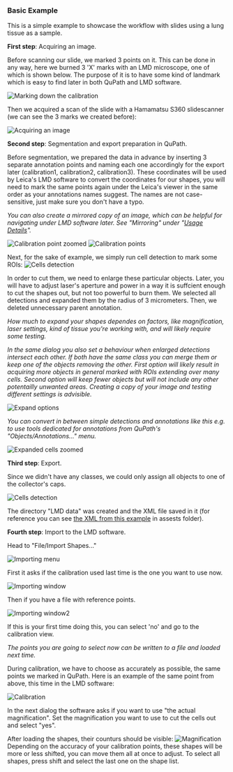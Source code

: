 ### Basic Example 
This is a simple example to showcase the workflow with slides using 
a lung tissue as a sample.

**First step**: Acquiring an image.

Before scanning our slide, we marked 3 points on it. This can be done
in any way, here we burned 3 'X' marks with an LMD microscope, one of 
which is shown below. The purpose of it is to have some kind of landmark which
is easy to find later in both QuPath and LMD software. 

![Marking down the calibration](./assets/example1/Reference_mark_example.PNG)

Then we acquired a scan of the slide with a
Hamamatsu S360 slidescanner
(we can see the 3 marks we 
created before):

![Acquiring an image](./assets/example1/Entire_Slide_Scan.png)

**Second step**: Segmentation and export preparation in QuPath.

Before segmentation, we prepared the data in advance by
inserting 3 separate annotation points and naming each one accordingly
for the export later (calibration1, calibration2, calibration3). 
These coordinates will be used by Leica's
LMD software to convert the coordinates for our shapes,
you will need to mark the same points again under the Leica's 
viewer in the same order as your annotations names suggest. The names are not
case-sensitive, just make sure you don't have a typo.

*You can also create a mirrored copy of an image, which
can be helpful for navigating under LMD software later.
See "Mirroring" under "[Usage Details]()".*

![Calibration point zoomed](./assets/example1/Annotating_calibration_example.png)
![Calibration points](./assets/example1/Reference_marks_example.png)



Next, for the sake of example,
we simply run cell detection to mark some ROIs:
![Cells detection](./assets/example1/Detected_cells.png)

In order to cut them, we need to enlarge these particular objects. Later, you will have 
to adjust laser's aperture and power in a way it is suffcient enough to cut
the shapes out, but not too powerful to burn them. We selected
all detections and expanded them by
the radius of 3 micrometers.
Then, we deleted unnecessary parent annotation.

*How much to expand your shapes dependes on factors,
like magnification, laser settings, kind of tissue you're working with, and will
likely require some testing.*

*In the same dialog you also set a behaviour when enlarged
detections intersect each other. If both
have the same class you can merge them or keep one of the objects removing the
other. First option will likely result in acquiring more objects in general marked
with ROIs extending over many cells. Second option will keep fewer objects but
will not include any other potentailly unwanted areas. Creating a copy of your
image and testing different settings is advisible.*

![Expand options](./assets/example1/Expanding_options.png)


*You can convert in between simple detections and annotations like this e.g. to 
use tools dedicated for annotations from QuPath's "Objects/Annotations..." menu.*

![Expanded cells zoomed](./assets/example1/Cells_after_expanding.png)

**Third step**: Export.

Since we didn't have any classes, we could only assign all objects to one of the
collector's caps.

![Cells detection](./assets/example1/exporting.gif)


The directory "LMD data" was created and the XML file saved in it (for reference 
you can see [the XML from this example](./assets/example1/2023-09-01%2017.25.26_2023-09-04_16-24-03.xml) 
in assests folder).

**Fourth step**: Import to the LMD software.

Head to "File/Import Shapes..."

![Importing menu](./assets/example1/Importing_option.PNG)

First it asks if the calibration used last time is the one you want to use now.

![Importing window](./assets/example1/Importing_window_1.PNG)

Then if you have a file with reference points.

![Importing window2](./assets/example1/Importing_window_2.PNG)

If this is your first time doing this, you can select 'no' and go to the calibration view.

*The points you are going to select now can be written to a file and loaded next time.*

During calibration, we have to choose as accurately as possible, the same points we marked
in QuPath. Here is an example of the same point from above, this time in the LMD software:

![Calibration](./assets/example1/Calibration_point_3.PNG)

In the next dialog the software asks if you want to use 
"the actual magnification".
Set the magnification you want to use to cut the cells out and select "yes".

After loading the shapes, their counturs should be visible:
![Magnification](./assets/example1/Succesful_shapes_loading.PNG)
Depending on the accuracy of your calibration points, 
these shapes will be more or less
shifted, you can move them all at once to adjust. To select all shapes, press
shift and select the last one on the shape list. 











